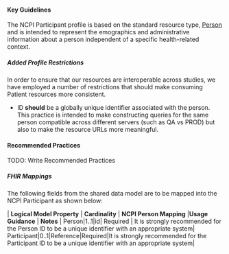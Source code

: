 #### Key Guidelines

The NCPI Participant profile is based on the standard resource type, [Person](https://hl7.org/fhir/R4B/person.html) and is intended to represent the emographics and administrative information about a person independent of a specific health-related context.

##### Added Profile Restrictions
In order to ensure that our resources are interoperable across studies, we have employed a number of restrictions that should make consuming Patient resources more consistent.

* ID **should** be a globally unique identifier associated with the person. This practice is intended to make constructing queries for the same person compatible across different servers (such as QA vs PROD) but also to make the resource URLs more meaningful. 


#### Recommended Practices
TODO: Write Recommended Practices

##### FHIR Mappings
The following fields from the shared data model are to be mapped into the NCPI Participant as shown below:

| **Logical Model Property** | **Cardinality** |  **NCPI Person Mapping** |**Usage Guidance** | **Notes** |
Person|1..1|id| Required | It is strongly recommended for the Person ID to be a unique identifier with an appropriate system|
Participant|0..1|Reference|Required|It is strongly recommended for the Participant ID to be a unique identifier with an appropriate system|
